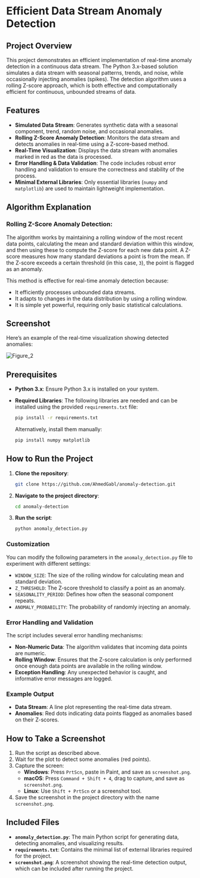 
# Efficient Data Stream Anomaly Detection

## Project Overview

This project demonstrates an efficient implementation of real-time anomaly detection in a continuous data stream. The Python 3.x-based solution simulates a data stream with seasonal patterns, trends, and noise, while occasionally injecting anomalies (spikes). The detection algorithm uses a rolling Z-score approach, which is both effective and computationally efficient for continuous, unbounded streams of data.

## Features

- **Simulated Data Stream**: Generates synthetic data with a seasonal component, trend, random noise, and occasional anomalies.
- **Rolling Z-Score Anomaly Detection**: Monitors the data stream and detects anomalies in real-time using a Z-score-based method.
- **Real-Time Visualization**: Displays the data stream with anomalies marked in red as the data is processed.
- **Error Handling & Data Validation**: The code includes robust error handling and validation to ensure the correctness and stability of the process.
- **Minimal External Libraries**: Only essential libraries (`numpy` and `matplotlib`) are used to maintain lightweight implementation.

## Algorithm Explanation

### Rolling Z-Score Anomaly Detection:

The algorithm works by maintaining a rolling window of the most recent data points, calculating the mean and standard deviation within this window, and then using these to compute the Z-score for each new data point. A Z-score measures how many standard deviations a point is from the mean. If the Z-score exceeds a certain threshold (in this case, `3`), the point is flagged as an anomaly.

This method is effective for real-time anomaly detection because:
- It efficiently processes unbounded data streams.
- It adapts to changes in the data distribution by using a rolling window.
- It is simple yet powerful, requiring only basic statistical calculations.

## Screenshot

Here’s an example of the real-time visualization showing detected anomalies:

![Figure_2](https://github.com/user-attachments/assets/0aef34ad-54df-4fa1-a50a-9e432a49f22e)


## Prerequisites

- **Python 3.x**: Ensure Python 3.x is installed on your system.
- **Required Libraries**: The following libraries are needed and can be installed using the provided `requirements.txt` file:
  ```bash
  pip install -r requirements.txt
  ```

  Alternatively, install them manually:
  ```bash
  pip install numpy matplotlib
  ```

## How to Run the Project

1. **Clone the repository**:
   ```bash
   git clone https://github.com/AhmedGabl/anomaly-detection.git
   ```

2. **Navigate to the project directory**:
   ```bash
   cd anomaly-detection
   ```

3. **Run the script**:
   ```bash
   python anomaly_detection.py
   ```

### Customization

You can modify the following parameters in the `anomaly_detection.py` file to experiment with different settings:
- `WINDOW_SIZE`: The size of the rolling window for calculating mean and standard deviation.
- `Z_THRESHOLD`: The Z-score threshold to classify a point as an anomaly.
- `SEASONALITY_PERIOD`: Defines how often the seasonal component repeats.
- `ANOMALY_PROBABILITY`: The probability of randomly injecting an anomaly.

### Error Handling and Validation

The script includes several error handling mechanisms:
- **Non-Numeric Data**: The algorithm validates that incoming data points are numeric.
- **Rolling Window**: Ensures that the Z-score calculation is only performed once enough data points are available in the rolling window.
- **Exception Handling**: Any unexpected behavior is caught, and informative error messages are logged.

### Example Output

- **Data Stream**: A line plot representing the real-time data stream.
- **Anomalies**: Red dots indicating data points flagged as anomalies based on their Z-scores.

## How to Take a Screenshot

1. Run the script as described above.
2. Wait for the plot to detect some anomalies (red points).
3. Capture the screen:
   - **Windows**: Press `PrtScn`, paste in Paint, and save as `screenshot.png`.
   - **macOS**: Press `Command + Shift + 4`, drag to capture, and save as `screenshot.png`.
   - **Linux**: Use `Shift + PrtScn` or a screenshot tool.
4. Save the screenshot in the project directory with the name `screenshot.png`.

## Included Files

- **`anomaly_detection.py`**: The main Python script for generating data, detecting anomalies, and visualizing results.
- **`requirements.txt`**: Contains the minimal list of external libraries required for the project.
- **`screenshot.png`**:  A screenshot showing the real-time detection output, which can be included after running the project.

